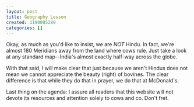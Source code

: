 ```yaml
---
layout: post
title: Geography Lesson
created: 1190005289
categories: []
---
```

Okay, as much as you'd like to insist, we are <i>NOT</i> Hindu. In fact, we're almost 180 Meridians away from the land where cows rule. Just take a look at any standard map--India's almost exactly half-way across the globe.

With that said, I will make clear that just because we aren't Hindus does not mean we cannot appreciate the beauty (right) of bovines. The clear difference is that while they do that in prayer, we do that at McDonald's.

Last thing on the agenda: I assure all readers that this website will not devote its resources and attention solely to cows and co. Don't fret.
